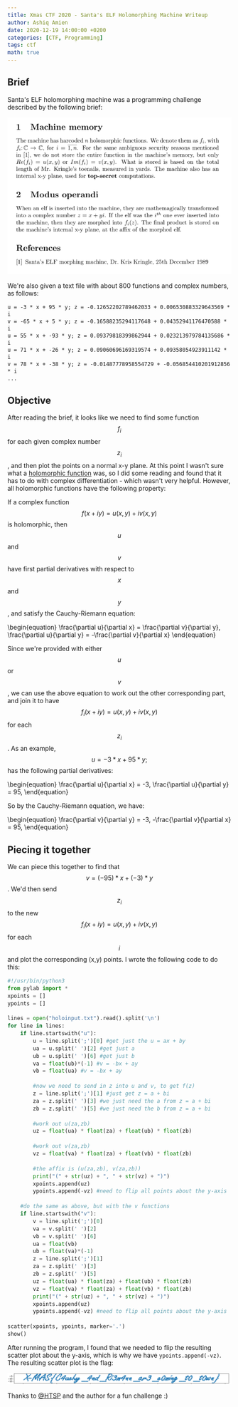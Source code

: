 ```yaml
---
title: Xmas CTF 2020 - Santa's ELF Holomorphing Machine Writeup
author: Ashiq Amien
date: 2020-12-19 14:00:00 +0200
categories: [CTF, Programming]
tags: ctf
math: true
---
```


## Brief


Santa's ELF holomorphing machine was a programming challenge described by the following brief:

![Challenge brief](/assets/img/sample/santas-holomorphing-elf-machine-brief.png)

We're also given a text file with about 800 functions and complex numbers, as follows:

```
u = -3 * x + 95 * y; z = -0.12652202789462033 + 0.006530883329643569 * i
v = -65 * x + 5 * y; z = -0.16588235294117648 + 0.04352941176470588 * i
u = 55 * x + -93 * y; z = 0.09379818399862944 + 0.023213979784135686 * i
u = 71 * x + -26 * y; z = 0.09060696169319574 + 0.09358054923911142 * i
v = 78 * x + -38 * y; z = -0.01487778958554729 + -0.056854410201912856 * i
...
```

## Objective

After reading the brief, it looks like we need to find some function $$ f_i $$ for each given complex number $$z_i$$, and then plot the points on a normal x-y plane. At this point I wasn't sure what a [holomorphic function](https://en.wikipedia.org/wiki/Holomorphic_function) was, so I did some reading and found that it has to do with complex differentiation - which wasn't very helpful. However, all holomorphic functions have the following property:


If a complex function $$ f(x + iy) = u(x ,y) + iv(x, y)$$ is holomorphic, then $$u$$ and $$v$$ have first partial derivatives with respect to $$x$$ and $$y$$, and satisfy the Cauchy-Riemann equation:

\begin{equation}
\frac{\partial u}{\partial x} = \frac{\partial v}{\partial y},    \frac{\partial u}{\partial y} = -\frac{\partial v}{\partial x}
\end{equation}

Since we're provided with either $$u$$ or $$v$$, we can use the above equation to work out the other corresponding part, and join it to have $$ f_i(x + iy) = u(x ,y) + iv(x, y)$$ for each $$z_i$$. As an example, $$u = -3 * x + 95 * y;$$ has the following partial derivatives:

\begin{equation}
\frac{\partial u}{\partial x} = -3, \frac{\partial u}{\partial y} = 95,
\end{equation}

So by the Cauchy-Riemann equation, we have:

\begin{equation}
\frac{\partial v}{\partial y} = -3, -\frac{\partial v}{\partial x} = 95,
\end{equation}

## Piecing it together

We can piece this together to find that $$ v = (-95) * x + (-3) * y$$. We'd then send $$z_i$$ to the new $$ f_i(x + iy) = u(x ,y) + iv(x, y)$$ for each $$i$$ and plot the corresponding (x,y) points. I wrote the following code to do this:

```python
#!/usr/bin/python3
from pylab import *
xpoints = []
ypoints = []

lines = open("holoinput.txt").read().split('\n')
for line in lines:
	if line.startswith("u"):
		u = line.split(';')[0] #get just the u = ax + by
		ua = u.split(' ')[2] #get just a
		ub = u.split(' ')[6] #get just b
		va = float(ub)*(-1) #v = -bx + ay
		vb = float(ua) #v = -bx + ay

		#now we need to send in z into u and v, to get f(z) 
		z = line.split(';')[1] #just get z = a + bi
		za = z.split(' ')[3] #we just need the a from z = a + bi
		zb = z.split(' ')[5] #we just need the b from z = a + bi
		
		#work out u(za,zb)
		uz = float(ua) * float(za) + float(ub) * float(zb)
		
		#work out v(za,zb)
		vz = float(va) * float(za) + float(vb) * float(zb)
		
		#the affix is (u(za,zb), v(za,zb))
		print("(" + str(uz) + ", " + str(vz) + ")")
		xpoints.append(uz)
		ypoints.append(-vz) #need to flip all points about the y-axis

	#do the same as above, but with the v functions
	if line.startswith("v"):
		v = line.split(';')[0]
		va = v.split(' ')[2]
		vb = v.split(' ')[6]
		ua = float(vb)
		ub = float(va)*(-1)
		z = line.split(';')[1]
		za = z.split(' ')[3]
		zb = z.split(' ')[5]
		uz = float(ua) * float(za) + float(ub) * float(zb)
		vz = float(va) * float(za) + float(vb) * float(zb)
		print("(" + str(uz) + ", " + str(vz) + ")")
		xpoints.append(uz)
		ypoints.append(-vz) #need to flip all points about the y-axis

scatter(xpoints, ypoints, marker='.')
show()
```

After running the program, I found that we needed to flip the resulting scatter plot about the y-axis, which is why we have `ypoints.append(-vz)`. The resulting scatter plot is the flag:


![The flag](/assets/img/sample/santas-holomorphing-elf-machine-flag.png)


Thanks to [@HTSP](https://twitter.com/htspctf) and the author for a fun challenge :)
